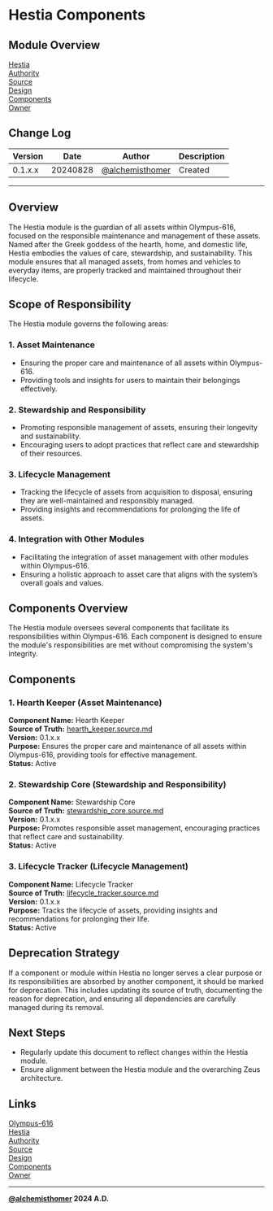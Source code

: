 # Hestia Components

## Module Overview
[Hestia](README.md)  
[Authority](../zeus/zeus.components.md)  
[Source](hestia.source.md)  
[Design](hestia.design.md)  
[Components](hestia.components.md)  
[Owner](https://github.com/alchemisthomer)  

## Change Log

| Version   | Date       | Author                                                   | Description   |
|-----------|------------|----------------------------------------------------------|---------------|
| 0.1.x.x   | 20240828   | [@alchemisthomer](https://github.com/alchemisthomer)     | Created       

---

## Overview

The Hestia module is the guardian of all assets within Olympus-616, focused on the responsible maintenance and management of these assets. Named after the Greek goddess of the hearth, home, and domestic life, Hestia embodies the values of care, stewardship, and sustainability. This module ensures that all managed assets, from homes and vehicles to everyday items, are properly tracked and maintained throughout their lifecycle.

## Scope of Responsibility

The Hestia module governs the following areas:

### 1. **Asset Maintenance**
   - Ensuring the proper care and maintenance of all assets within Olympus-616.
   - Providing tools and insights for users to maintain their belongings effectively.

### 2. **Stewardship and Responsibility**
   - Promoting responsible management of assets, ensuring their longevity and sustainability.
   - Encouraging users to adopt practices that reflect care and stewardship of their resources.

### 3. **Lifecycle Management**
   - Tracking the lifecycle of assets from acquisition to disposal, ensuring they are well-maintained and responsibly managed.
   - Providing insights and recommendations for prolonging the life of assets.

### 4. **Integration with Other Modules**
   - Facilitating the integration of asset management with other modules within Olympus-616.
   - Ensuring a holistic approach to asset care that aligns with the system’s overall goals and values.

## Components Overview

The Hestia module oversees several components that facilitate its responsibilities within Olympus-616. Each component is designed to ensure the module's responsibilities are met without compromising the system's integrity.

## Components

### 1. Hearth Keeper (Asset Maintenance)
   **Component Name:** Hearth Keeper  
   **Source of Truth:** [hearth_keeper.source.md](../hestia/hearth_keeper.source.md)  
   **Version:** 0.1.x.x  
   **Purpose:** Ensures the proper care and maintenance of all assets within Olympus-616, providing tools for effective management.  
   **Status:** Active

### 2. Stewardship Core (Stewardship and Responsibility)
   **Component Name:** Stewardship Core  
   **Source of Truth:** [stewardship_core.source.md](../hestia/stewardship_core.source.md)  
   **Version:** 0.1.x.x  
   **Purpose:** Promotes responsible asset management, encouraging practices that reflect care and sustainability.  
   **Status:** Active

### 3. Lifecycle Tracker (Lifecycle Management)
   **Component Name:** Lifecycle Tracker  
   **Source of Truth:** [lifecycle_tracker.source.md](../hestia/lifecycle_tracker.source.md)  
   **Version:** 0.1.x.x  
   **Purpose:** Tracks the lifecycle of assets, providing insights and recommendations for prolonging their life.  
   **Status:** Active

## Deprecation Strategy

If a component or module within Hestia no longer serves a clear purpose or its responsibilities are absorbed by another component, it should be marked for deprecation. This includes updating its source of truth, documenting the reason for deprecation, and ensuring all dependencies are carefully managed during its removal.

## Next Steps

- Regularly update this document to reflect changes within the Hestia module.
- Ensure alignment between the Hestia module and the overarching Zeus architecture.

## Links
[Olympus-616](../../README.md)  
[Hestia](README.md)  
[Authority](https://github.com/alchemisthomer)  
[Source](hestia.source.md)  
[Design](hestia.design.md)  
[Components](hestia.components.md)  
[Owner](https://github.com/alchemisthomer)
***
**[@alchemisthomer](https://github.com/alchemisthomer)
2024 A.D.**

